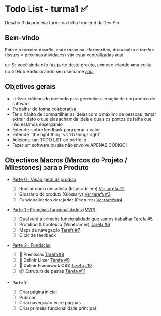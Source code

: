 # Todo List - turma1 ✅

Desafio 3 da primeira turma da trilha frontend da Dev Pro

## Bem-vindo

Este é o terceiro desafio, onde todas as informações, discussões e tarefas (Issues = próximas atividades) vão estar centralizadas aqui.

👉 Se você ainda não faz parte deste projeto, comece criando uma conta no GitHub e adicionando seu username [aqui](https://github.com/huogerac/todolist-turma1/issues/1)

## Objetivos gerais

- Utilizar práticas do mercado para gerenciar a criação de um produto de software
- Trabalhar de forma colaborativa
- Ter o hábito de compartilhar as ideias com o máximo de pessoas, tentar extrair disto o que elas acham da ideia e quais os pontos de falha que não estamos enxergando
- Entender sobre feedback para gerar + valor
- Entender 'the right thing' vs 'do things right'
- Adicionar um TODO LIST ao portfólio
- Fazer um software ou site não envolve APENAS CÓDIGO!

## Objectivos Macros (Marcos do Projeto / Milestones) para o Produto

- [Parte 0 - Visão geral de produto](https://github.com/huogerac/todolist-turma1/milestone/1)

  - [ ] Roubar como um artista (Inspirado em) [Ver tarefa #2](https://github.com/huogerac/todolist-turma1/issues/2)
  - [ ] Glossário do produto (Glossary) [Ver tarefa #3](https://github.com/huogerac/todolist-turma1/issues/3)
  - [ ] Funcionalidades desejadas (Features) [Ver tarefa #4](https://github.com/huogerac/todolist-turma1/issues/4)

- [Parte 1 - Primeiras funcionalidades (MVP)](https://github.com/huogerac/todolist-turma1/milestone/2)

  - [ ] Qual será a primeira funcionalidade que vamos trabalhar [Tarefa #5](https://github.com/huogerac/todolist-turma1/issues/5)
  - [ ] Protótipo & Conteúdo (Wireframes) [Tarefa #6](https://github.com/huogerac/todolist-turma1/issues/6)
  - [ ] Mapa de navegação [Tarefa #7](https://github.com/huogerac/todolist-turma1/issues/7)
  - [ ] Ciclo de feedback

- [Parte 2 - Fundação](https://github.com/huogerac/todolist-turma1/milestone/3)

  - [ ] 🥇 Premissas [Tarefa #8](https://github.com/huogerac/todolist-turma1/issues/8)
  - [ ] 🤖 Definir Linter [Tarefa #9](https://github.com/huogerac/todolist-turma1/issues/9)
  - [ ] 🧩 Definir Framework CSS [Tarefa #10](https://github.com/huogerac/todolist-turma1/issues/10)
  - [ ] 📦 Estrutura de pastas [Tarefa #11](https://github.com/huogerac/todolist-turma1/issues/11)

- Parte 3

  - [ ] Criar página inicial
  - [ ] Publicar
  - [ ] Criar navegação entre páginas
  - [ ] Criar primeira funcionalidade principal
